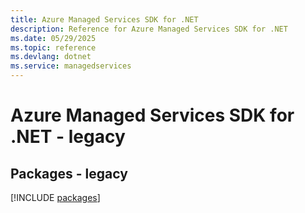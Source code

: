 ```yaml
---
title: Azure Managed Services SDK for .NET
description: Reference for Azure Managed Services SDK for .NET
ms.date: 05/29/2025
ms.topic: reference
ms.devlang: dotnet
ms.service: managedservices
---
```

# Azure Managed Services SDK for .NET - legacy
## Packages - legacy
[!INCLUDE [packages](managed-services-index.md)]